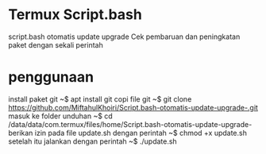 # Termux Script.bash

script.bash otomatis update upgrade
Cek pembaruan dan peningkatan paket dengan sekali perintah 

# penggunaan

install paket git
~$ apt install git 
copi file git
~$ git clone https://github.com/MiftahulKhoiri/Script.bash-otomatis-update-upgrade-.git
masuk ke folder unduhan
~$ cd /data/data/com.termux/files/home/Script.bash-otomatis-update-upgrade-
berikan izin pada file update.sh dengan perintah
~$ chmod +x update.sh
setelah itu jalankan dengan perintah 
~$ ./update.sh